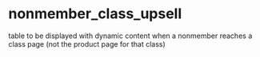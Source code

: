 # nonmember_class_upsell
table to be displayed with dynamic content when a nonmember reaches a class page (not the product page for that class)
